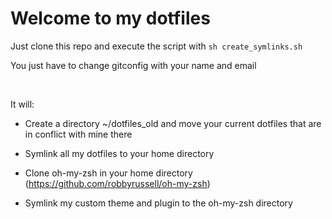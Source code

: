 Welcome to my dotfiles
========

Just clone this repo and execute the script with ```sh create_symlinks.sh```

You just have to change gitconfig with your name and email

<br>

It will:

- Create a directory ~/dotfiles_old and move your current dotfiles that are in conflict with mine there

- Symlink all my dotfiles to your home directory

- Clone oh-my-zsh in your home directory (https://github.com/robbyrussell/oh-my-zsh)

- Symlink my custom theme and plugin to the oh-my-zsh directory
